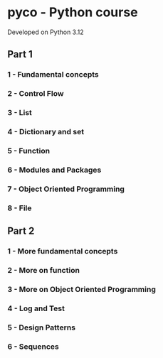 # pyco - Python course
Developed on Python 3.12

## Part 1

### 1 - Fundamental concepts
### 2 - Control Flow
### 3 - List
### 4 - Dictionary and set
### 5 - Function
### 6 - Modules and Packages
### 7 - Object Oriented Programming
### 8 - File

## Part 2

### 1 - More fundamental concepts
### 2 - More on function
### 3 - More on Object Oriented Programming
### 4 - Log and Test
### 5 - Design Patterns
### 6 - Sequences
